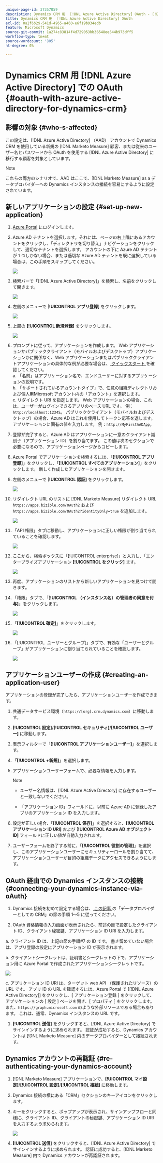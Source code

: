 ```yaml
---
unique-page-id: 37357059
description: Dynamics CRM 用  [!DNL Azure Active Directory] OAuth - [!DNL Marketo Measure]
title: Dynamics CRM 用  [!DNL Azure Active Directory] OAuth
exl-id: 0a2f6b29-541d-4965-a460-e6f19b934edb
feature: Microsoft Dynamics
source-git-commit: 1a274c83814f4d729053bb36548ee544b973dff5
workflow-type: tm+mt
source-wordcount: '805'
ht-degree: 0%

---
```


# Dynamics CRM 用 [!DNL Azure Active Directory] での OAuth {#oauth-with-azure-active-directory-for-dynamics-crm}

## 影響の対象 {#who-s-affected}

この設定は、[!DNL Azure Active Directory] （AAD） アカウントで Dynamics CRM を使用している新規の [!DNL Marketo Measure] 顧客、または従来のユーザー名とパスワードから OAuth を使用する [!DNL Azure Active Directory] に移行する顧客を対象としています。

>[!NOTE]
>
>これらの両方のシナリオで、AAD はここで、[!DNL Marketo Measure] as a データプロバイダーへの Dynamics インスタンスの接続を容易にするように設定されています。

## 新しいアプリケーションの設定 {#set-up-new-application}

1. [Azure Portal](https://portal.azure.com/#home) にログインします。

1. Azure AD テナントを選択します。それには、ページの右上隅にあるアカウントをクリックし、「ディレクトリを切り替え」ナビゲーションをクリックして、適切なテナントを選択します。 アカウントの下に Azure AD テナントが 1 つしかない場合、または適切な Azure AD テナントを既に選択している場合は、この手順をスキップしてください。

   ![](assets/setup-2.png)

1. 検索バーで「[!DNL Azure Active Directory]」を検索し、名前をクリックして開きます。

   ![](assets/setup-3.png)

1. 左側のメニューで **[!UICONTROL アプリ登録]** をクリックします。

   ![](assets/setup-4.png)

1. 上部の **[!UICONTROL 新規登録]** をクリックします。

   ![](assets/setup-5.png)

1. プロンプトに従って、アプリケーションを作成します。 Web アプリケーションかパブリッククライアント（モバイルおよびデスクトップ）アプリケーションかに関係なく、Web アプリケーションまたはパブリッククライアントアプリケーションの具体的な例が必要な場合は、[ クイックスタート ](https://learn.microsoft.com/en-us/azure/active-directory/develop/v2-overview) を確認してください。\
   a. 「名前」はアプリケーション名で、エンドユーザーに対するアプリケーションの説明です。\
   b. 「サポートされているアカウントタイプ」で、任意の組織ディレクトリおよび個人用Microsoft アカウント内の「アカウント」を選択します。\
   c. リダイレクト URI を指定します。 Web アプリケーションの場合、これは、ユーザーがログインできるアプリのベース URL です。 例：`http://localhost:12345`。 パブリッククライアント（モバイルおよびデスクトップ）の場合、Azure AD はこれを使用してトークン応答を返します。 アプリケーションに固有の値を入力します。 例：`http://MyFirstAADApp`。

1. 登録が完了すると、Azure AD はアプリケーションに一意のクライアント識別子（アプリケーション ID）を割り当てます。 この値は次のセクションで必要になるので、アプリケーションページからコピーします。

1. Azure Portal でアプリケーションを検索するには、「**[!UICONTROL アプリ登録]**」をクリックし、「**[!UICONTROL すべてのアプリケーション]**」をクリックします。 新しく作成したアプリケーションを開きます。

1. 左側のメニューで **[!UICONTROL 認証]** をクリックします。

   ![](assets/setup-9.png)

1. リダイレクト URL のリストに [!DNL Marketo Measure] リダイレクト URL `https://apps.bizible.com/OAuth2` および `https://apps.bizible.com/OAuth2?identityOnly=true` を追加します。

   ![](assets/setup-10.png)

1. 「API 権限」タブに移動し、アプリケーションに正しい権限が割り当てられていることを確認します。

   ![](assets/setup-10a.png)

1. ここから、検索ボックスに「[!UICONTROL enterprise]」と入力し、「エンタープライズアプリケーション **[!UICONTROL をクリック]** ます。

   ![](assets/setup-11.png)

1. 再度、アプリケーションのリストから新しいアプリケーションを見つけて開きます。

1. 「権限」タブで、「**[!UICONTROL （インスタンス名）の管理者の同意を付与]**」をクリックします。

   ![](assets/setup-13a.png)

1. 「**[!UICONTROL 確定]**」をクリックします。

   ![](assets/setup-13b.png)

1. 「[!UICONTROL &#x200B; ユーザーとグループ &#x200B;]」タブで、有効な「ユーザーとグループ」がアプリケーションに割り当てられていることを確認します。

   ![](assets/setup-14.png)

## アプリケーションユーザーの作成 {#creating-an-application-user}

アプリケーションの登録が完了したら、アプリケーションユーザーを作成できます。

1. 共通データサービス環境（`https://[org].crm.dynamics.com`）に移動します。

1. **[!UICONTROL 設定]**/**[!UICONTROL セキュリティ]**/**[!UICONTROL ユーザー]** に移動します。

1. 表示フィルターで「**[!UICONTROL アプリケーションユーザー]**」を選択します。

1. 「**[!UICONTROL +新規]**」を選択します。

1. アプリケーションユーザーフォームで、必要な情報を入力します。

   >[!NOTE]
   >
   >* ユーザー名情報は、[!DNL Azure Active Directory] に存在するユーザーと一致しないでください。
   >
   >* 「アプリケーション ID」フィールドに、以前に Azure AD に登録したアプリのアプリケーション ID を入力します。

1. 設定が正しい場合、「**[!UICONTROL 保存]**」を選択すると、**[!UICONTROL アプリケーション ID URI]** および **[!UICONTROL Azure AD オブジェクト ID]** フィールドに正しい値が自動入力されます。

1. ユーザーフォームを終了する前に、「**[!UICONTROL 役割の管理]**」を選択し、このアプリケーションユーザーにセキュリティーロールを割り当てて、アプリケーションユーザーが目的の組織データにアクセスできるようにします。

## OAuth 経由での Dynamics インスタンスの接続 {#connecting-your-dynamics-instance-via-oAuth}

1. Dynamics 接続を初めて設定する場合は、[ この記事 ](/help/marketo-measure-and-dynamics/getting-started-with-marketo-measure-and-dynamics/microsoft-dynamics-crm-installation-guide.md) の「データプロバイダーとしての CRM」の節の手順 1～5 に従ってください。

1. OAuth 資格情報の入力画面が表示されたら、前述の節で設定したクライアント ID、クライアント秘密鍵、アプリケーション ID URI を入力します。

a. クライアント ID は、上記の節の手順#7 の ID です。 書き留めていない場合は、アプリ登録の設定にアプリケーション ID が表示されます。

b. クライアントシークレットは、証明書とシークレットの下で、アプリケーション用に Azure Portal で作成されたアプリケーションシークレットです。

![](assets/creating-2e.png)

c. アプリケーション ID URI は、ターゲット web API （保護されたリソース）の URL です。 アプリ ID の URL を確認するには、Azure Portal で [[!DNL Azure Active Directory]] をクリックし、[ アプリケーション登録 ] をクリックして、アプリケーションの [ 設定 ] ページを開き、[ プロパティ ] をクリックします。 また、`https://graph.microsoft.com` のような外部リソースである場合もあります。 これは、通常、Dynamics インスタンスの URL です。

1. **[!UICONTROL 送信]** をクリックすると、[!DNL Azure Active Directory] でサインインするように求められます。 認証が成功すると、Dynamics アカウントは [!DNL Marketo Measure] 内のデータプロバイダーとして接続されます。

## Dynamics アカウントの再認証 {#re-authenticating-your-dynamics-account}

1. [!DNL Marketo Measure] アプリケーションで、**[!UICONTROL マイ設定]**/**[!UICONTROL 設定]**/**[!UICONTROL 接続]** に移動します。

1. Dynamics 接続の横にある「CRM」セクションのキーアイコンをクリックします。

1. キーをクリックすると、ポップアップが表示され、サインアップフローと同様に、クライアント ID、クライアントの秘密鍵、アプリケーション ID URI を入力するよう求められます。

   ![](assets/re-authenticating-3.png)

1. **[!UICONTROL 送信]** をクリックすると、[!DNL Azure Active Directory] でサインインするように求められます。 認証に成功すると、[!DNL Marketo Measure] 内で Dynamics アカウントが再認証されます。
